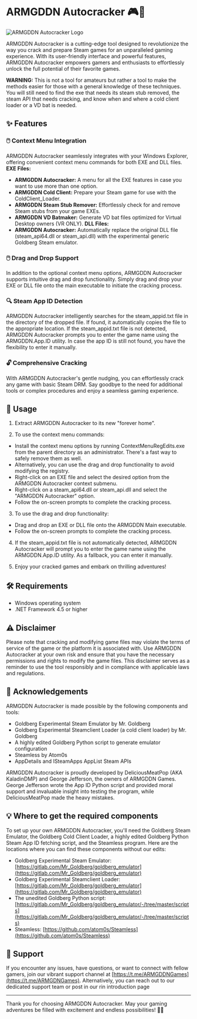 # ARMGDDN Autocracker 🎮🔧

![ARMGDDN Autocracker Logo](https://github.com/KaladinDMP/ARMGDDN-Autocracker/assets/92135051/364d5a3f-1a83-450f-94e0-11018227d8c1)

ARMGDDN Autocracker is a cutting-edge tool designed to revolutionize the way you crack and prepare Steam games for an unparalleled gaming experience. With its user-friendly interface and powerful features, ARMGDDN Autocracker empowers gamers and enthusiasts to effortlessly unlock the full potential of their favorite games. 

**WARNING:** This is not a tool for amateurs but rather a tool to make the methods easier for those with a general knowledge of these techniques. You will still need to find the exe that needs its steam stub removed, the steam API that needs cracking, and know when and where a cold client loader or a VD bat is needed. 

## ✨ Features

### 🖱️ Context Menu Integration
ARMGDDN Autocracker seamlessly integrates with your Windows Explorer, offering convenient context menu commands for both EXE and DLL files.
**EXE Files:**
 - **ARMGDDN Autocracker:** A menu for all the EXE features in case you want to use more than one option.
 - **ARMGDDN Cold Client:** Prepare your Steam game for use with the ColdClient_Loader.
 - **ARMGDDN Steam Stub Remover:** Effortlessly check for and remove Steam stubs from your game EXEs.
 - **ARMGDDN VD Batmaker:** Generate VD bat files optimized for Virtual Desktop owners (VR ONLY).
**DLL Files:**
 - **ARMGDDN Autocracker:** Automatically replace the original DLL file (steam_api64.dll or steam_api.dll) with the experimental generic Goldberg Steam emulator.

### 🖱️ Drag and Drop Support
In addition to the optional context menu options, ARMGDDN Autocracker supports intuitive drag and drop functionality. Simply drag and drop your EXE or DLL file onto the main executable to initiate the cracking process.

### 🔍 Steam App ID Detection
ARMGDDN Autocracker intelligently searches for the steam_appid.txt file in the directory of the dropped file. If found, it automatically copies the file to the appropriate location. If the steam_appid.txt file is not detected, ARMGDDN Autocracker prompts you to enter the game name using the ARMGDDN.App.ID utility. In case the app ID is still not found, you have the flexibility to enter it manually.

### 🔓 Comprehensive Cracking
With ARMGDDN Autocracker's gentle nudging, you can effortlessly crack any game with basic Steam DRM. Say goodbye to the need for additional tools or complex procedures and enjoy a seamless gaming experience.

## 📖 Usage

1. Extract ARMGDDN Autocracker to its new "forever home".

2. To use the context menu commands:
  - Install the context menu options by running ContextMenuRegEdits.exe from the parent directory as an administrator. There's a fast way to safely remove them as well.
  - Alternatively, you can use the drag and drop functionality to avoid modifying the registry.
  - Right-click on an EXE file and select the desired option from the ARMGDDN Autocracker context submenu.
  - Right-click on a steam_api64.dll or steam_api.dll and select the "ARMGDDN Autocracker" option.
  - Follow the on-screen prompts to complete the cracking process.

3. To use the drag and drop functionality:
  - Drag and drop an EXE or DLL file onto the ARMGDDN Main executable.
  - Follow the on-screen prompts to complete the cracking process.

4. If the steam_appid.txt file is not automatically detected, ARMGDDN Autocracker will prompt you to enter the game name using the ARMGDDN.App.ID utility. As a fallback, you can enter it manually.

5. Enjoy your cracked games and embark on thrilling adventures!

## 🛠️ Requirements

- Windows operating system
- .NET Framework 4.5 or higher

## ⚠️ Disclaimer

Please note that cracking and modifying game files may violate the terms of service of the game or the platform it is associated with. Use ARMGDDN Autocracker at your own risk and ensure that you have the necessary permissions and rights to modify the game files. This disclaimer serves as a reminder to use the tool responsibly and in compliance with applicable laws and regulations.

## 🙏 Acknowledgements

ARMGDDN Autocracker is made possible by the following components and tools:

- Goldberg Experimental Steam Emulator by Mr. Goldberg
- Goldberg Experimental Steamclient Loader (a cold client loader) by Mr. Goldberg
- A highly edited Goldberg Python script to generate emulator configuration
- Steamless by Atom0s
- AppDetails and ISteamApps AppList Steam APIs

ARMGDDN Autocracker is proudly developed by DeliciousMeatPop (AKA KaladinDMP) and George Jefferson, the owners of ARMGDDN Games. George Jefferson wrote the App ID Python script and provided moral support and invaluable insight into testing the program, while DeliciousMeatPop made the heavy mistakes.

## 💡 Where to get the required components
To set up your own ARMGDDN Autocracker, you'll need the Goldberg Steam Emulator, the Goldberg Cold Client Loader, a highly edited Goldberg Python Steam App ID fetching script, and the Steamless program. Here are the locations where you can find these components without our edits:

- Goldberg Experimental Steam Emulator: [https://gitlab.com/Mr_Goldberg/goldberg_emulator](https://gitlab.com/Mr_Goldberg/goldberg_emulator)
- Goldberg Experimental Steamclient Loader: [https://gitlab.com/Mr_Goldberg/goldberg_emulator](https://gitlab.com/Mr_Goldberg/goldberg_emulator)
- The unedited Goldberg Python script: [https://gitlab.com/Mr_Goldberg/goldberg_emulator/-/tree/master/scripts](https://gitlab.com/Mr_Goldberg/goldberg_emulator/-/tree/master/scripts)
- Steamless: [https://github.com/atom0s/Steamless](https://github.com/atom0s/Steamless)

## 🌟 Support

If you encounter any issues, have questions, or want to connect with fellow gamers, join our vibrant support channel at [https://t.me/ARMGDDNGames](https://t.me/ARMGDNGames). Alternatively, you can reach out to our dedicated support team or post in our rin introduction page

---

Thank you for choosing ARMGDDN Autocracker. May your gaming adventures be filled with excitement and endless possibilities! 🚀🎉

